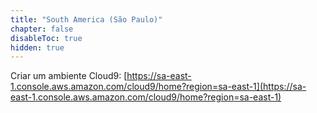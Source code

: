 ```yaml
---
title: "South America (São Paulo)"
chapter: false
disableToc: true
hidden: true
---
```


Criar um ambiente Cloud9: [https://sa-east-1.console.aws.amazon.com/cloud9/home?region=sa-east-1](https://sa-east-1.console.aws.amazon.com/cloud9/home?region=sa-east-1)
